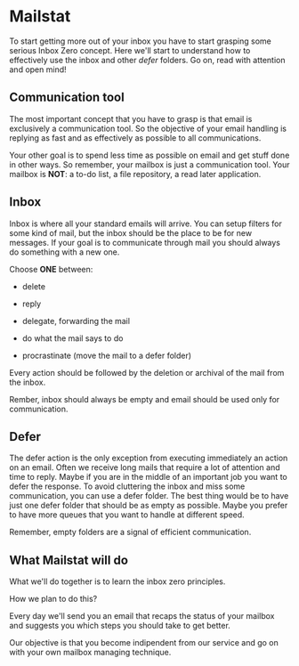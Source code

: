 Mailstat
========

To start getting more out of your inbox you have to start grasping some serious Inbox Zero concept. Here we'll start to understand how to effectively use the inbox and other *defer* folders. Go on, read with attention and open mind!

Communication tool
------------------

The most important concept that you have to grasp is that email is exclusively a communication tool. So the objective of your email handling is replying as fast and as effectively as possible to all communications. 

Your other goal is to spend less time as possible on email and get stuff done in other ways. So remember, your mailbox is just a communication tool. Your mailbox is **NOT**: a to-do list, a file repository, a read later application.

Inbox
-----

Inbox is where all your standard emails will arrive. You can setup filters for some kind of mail, but the inbox should be the place to be for new messages. If your goal is to communicate through mail you should always do something with a new one. 

Choose **ONE** between: 

* delete

* reply

* delegate, forwarding the mail

* do what the mail says to do

* procrastinate (move the mail to a defer folder)

Every action should be followed by the deletion or archival of the mail from the inbox. 

Rember, inbox should always be empty and email should be used only for communication.

Defer
-----

The defer action is the only exception from executing immediately an action on an email. Often we receive long mails that require a lot of attention and time to reply. Maybe if you are in the middle of an important job you want to defer the response. To avoid cluttering the inbox and miss some communication, you can use a defer folder. The best thing would be to have just one defer folder that should be as empty as possible. Maybe you prefer to have more queues that you want to handle at different speed.

Remember, empty folders are a signal of efficient communication.

What Mailstat will do
---------------------

What we'll do together is to learn the inbox zero principles. 

How we plan to do this? 

Every day we'll send you an email that recaps the status of your mailbox and suggests you which steps you should take to get better.

Our objective is that you become indipendent from our service and go on with your own mailbox managing technique.

